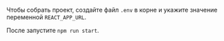 Чтобы собрать проект, создайте файл `.env` в корне и укажите значение переменной `REACT_APP_URL`.

После запустите `npm run start`.

